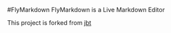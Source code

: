 #FlyMarkdown 
FlyMarkdown is a Live Markdown Editor

This project is forked from [jbt](https://github.com/jbt/markdown-editor)
